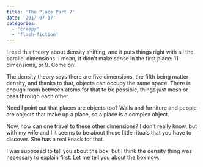 ```yaml
---
title: 'The Place Part 7'
date: '2017-07-17'
categories:
  - 'creepy'
  - 'flash-fiction'
---
```


I read this theory about density shifting, and it puts things right with all the
parallel dimensions. I mean, it didn't make sense in the first place: 11
dimensions, or 9. Come on!

<!-- truncate -->

The density theory says there are five dimensions, the fifth being matter
density, and thanks to that, objects can occupy the same space. There is enough
room between atoms for that to be possible, things just mesh or pass through
each other.

Need I point out that places are objects too? Walls and furniture and people are
objects that make up a place, so a place is a complex object.

Now, how can one travel to these other dimensions? I don't really know, but with
my wife and I it seems to be about those little rituals that you have to
discover. She has a real knack for that.

I was supposed to tell you about the box, but I think the density thing was
necessary to explain first. Let me tell you about the box now.
